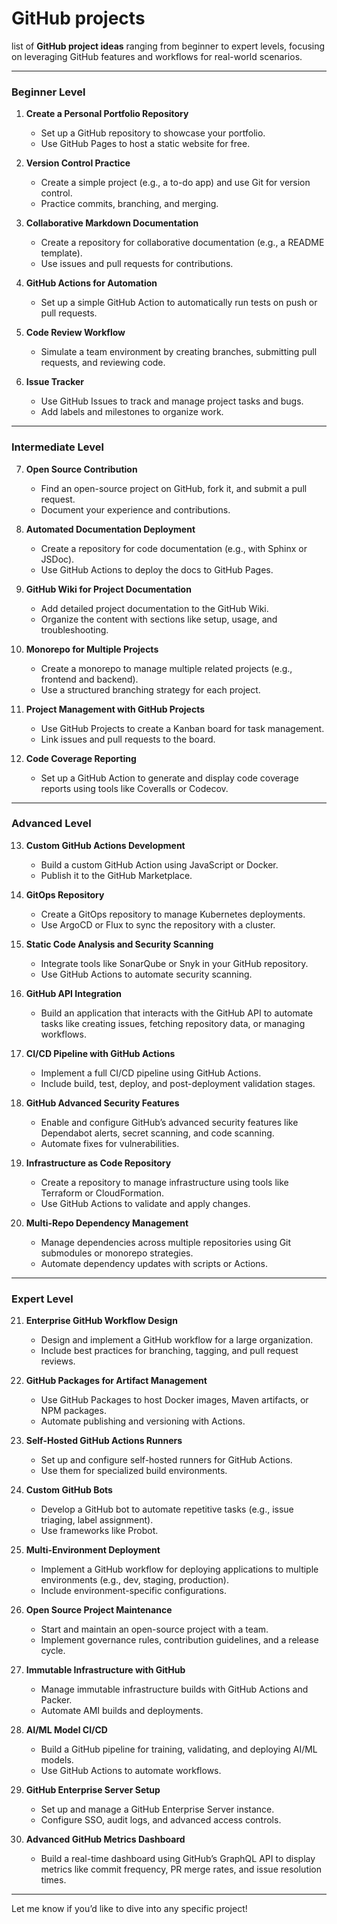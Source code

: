 <h1>GitHub projects</h1>

list of **GitHub project ideas** ranging from beginner to expert levels, focusing on leveraging GitHub features and workflows for real-world scenarios.

---

### **Beginner Level**
1. **Create a Personal Portfolio Repository**  
   - Set up a GitHub repository to showcase your portfolio.  
   - Use GitHub Pages to host a static website for free.

2. **Version Control Practice**  
   - Create a simple project (e.g., a to-do app) and use Git for version control.  
   - Practice commits, branching, and merging.

3. **Collaborative Markdown Documentation**  
   - Create a repository for collaborative documentation (e.g., a README template).  
   - Use issues and pull requests for contributions.

4. **GitHub Actions for Automation**  
   - Set up a simple GitHub Action to automatically run tests on push or pull requests.  

5. **Code Review Workflow**  
   - Simulate a team environment by creating branches, submitting pull requests, and reviewing code.  

6. **Issue Tracker**  
   - Use GitHub Issues to track and manage project tasks and bugs.  
   - Add labels and milestones to organize work.

---

### **Intermediate Level**
7. **Open Source Contribution**  
   - Find an open-source project on GitHub, fork it, and submit a pull request.  
   - Document your experience and contributions.

8. **Automated Documentation Deployment**  
   - Create a repository for code documentation (e.g., with Sphinx or JSDoc).  
   - Use GitHub Actions to deploy the docs to GitHub Pages.

9. **GitHub Wiki for Project Documentation**  
   - Add detailed project documentation to the GitHub Wiki.  
   - Organize the content with sections like setup, usage, and troubleshooting.

10. **Monorepo for Multiple Projects**  
    - Create a monorepo to manage multiple related projects (e.g., frontend and backend).  
    - Use a structured branching strategy for each project.

11. **Project Management with GitHub Projects**  
    - Use GitHub Projects to create a Kanban board for task management.  
    - Link issues and pull requests to the board.

12. **Code Coverage Reporting**  
    - Set up a GitHub Action to generate and display code coverage reports using tools like Coveralls or Codecov.

---

### **Advanced Level**
13. **Custom GitHub Actions Development**  
    - Build a custom GitHub Action using JavaScript or Docker.  
    - Publish it to the GitHub Marketplace.

14. **GitOps Repository**  
    - Create a GitOps repository to manage Kubernetes deployments.  
    - Use ArgoCD or Flux to sync the repository with a cluster.

15. **Static Code Analysis and Security Scanning**  
    - Integrate tools like SonarQube or Snyk in your GitHub repository.  
    - Use GitHub Actions to automate security scanning.

16. **GitHub API Integration**  
    - Build an application that interacts with the GitHub API to automate tasks like creating issues, fetching repository data, or managing workflows.

17. **CI/CD Pipeline with GitHub Actions**  
    - Implement a full CI/CD pipeline using GitHub Actions.  
    - Include build, test, deploy, and post-deployment validation stages.

18. **GitHub Advanced Security Features**  
    - Enable and configure GitHub’s advanced security features like Dependabot alerts, secret scanning, and code scanning.  
    - Automate fixes for vulnerabilities.

19. **Infrastructure as Code Repository**  
    - Create a repository to manage infrastructure using tools like Terraform or CloudFormation.  
    - Use GitHub Actions to validate and apply changes.

20. **Multi-Repo Dependency Management**  
    - Manage dependencies across multiple repositories using Git submodules or monorepo strategies.  
    - Automate dependency updates with scripts or Actions.

---

### **Expert Level**
21. **Enterprise GitHub Workflow Design**  
    - Design and implement a GitHub workflow for a large organization.  
    - Include best practices for branching, tagging, and pull request reviews.

22. **GitHub Packages for Artifact Management**  
    - Use GitHub Packages to host Docker images, Maven artifacts, or NPM packages.  
    - Automate publishing and versioning with Actions.

23. **Self-Hosted GitHub Actions Runners**  
    - Set up and configure self-hosted runners for GitHub Actions.  
    - Use them for specialized build environments.

24. **Custom GitHub Bots**  
    - Develop a GitHub bot to automate repetitive tasks (e.g., issue triaging, label assignment).  
    - Use frameworks like Probot.

25. **Multi-Environment Deployment**  
    - Implement a GitHub workflow for deploying applications to multiple environments (e.g., dev, staging, production).  
    - Include environment-specific configurations.

26. **Open Source Project Maintenance**  
    - Start and maintain an open-source project with a team.  
    - Implement governance rules, contribution guidelines, and a release cycle.

27. **Immutable Infrastructure with GitHub**  
    - Manage immutable infrastructure builds with GitHub Actions and Packer.  
    - Automate AMI builds and deployments.

28. **AI/ML Model CI/CD**  
    - Build a GitHub pipeline for training, validating, and deploying AI/ML models.  
    - Use GitHub Actions to automate workflows.

29. **GitHub Enterprise Server Setup**  
    - Set up and manage a GitHub Enterprise Server instance.  
    - Configure SSO, audit logs, and advanced access controls.

30. **Advanced GitHub Metrics Dashboard**  
    - Build a real-time dashboard using GitHub’s GraphQL API to display metrics like commit frequency, PR merge rates, and issue resolution times.

---

Let me know if you’d like to dive into any specific project!
